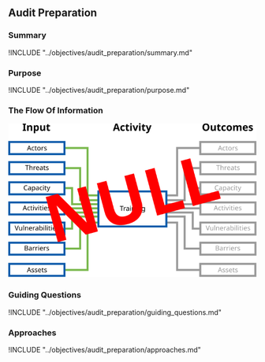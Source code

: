 ## Audit Preparation

### Summary

!INCLUDE "../objectives/audit_preparation/summary.md"

### Purpose

!INCLUDE "../objectives/audit_preparation/purpose.md"

### The Flow Of Information

![Audit Preparation Information Flow](content/images/info_flows/audit_preparation.svg)

### Guiding Questions

!INCLUDE "../objectives/audit_preparation/guiding_questions.md"

### Approaches

!INCLUDE "../objectives/audit_preparation/approaches.md"

